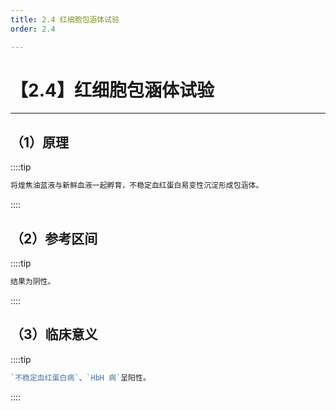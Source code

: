 ```yaml
---
title: 2.4 红细胞包涵体试验
order: 2.4

---
```


# 【2.4】红细胞包涵体试验

<kaodian :text="'血液学检验记忆卡'" />

<!-- ###### 第十一章 血红蛋白异常所致的贫血及其实验诊断

> 临床血液学检验 -->

<beitiX/>

---

## （1）原理

<son :text="'血液学检验记忆卡'" text1="（1）原理" :textOption="[['熟练掌握','基础知识',''],['熟练掌握','基础知识','相关专业知识'],['熟练掌握','基础知识','相关专业知识']]" />

::::tip

```js
将煌焦油蓝液与新鲜血液一起孵育，不稳定血红蛋白易变性沉淀形成包涵体。

```

::::

## （2）参考区间

<son :text="'血液学检验记忆卡'" text1="（2）参考区间" :textOption="[['掌握','基础知识',''],['掌握','基础知识','相关专业知识'],['掌握','基础知识','相关专业知识']]" />

::::tip

```js
结果为阴性。
```

::::

## （3）临床意义

<son :text="'血液学检验记忆卡'" text1="（3）临床意义" :textOption="[['掌握','专业知识','专业实践能力'],['掌握','专业知识','专业实践能力'],['掌握','专业知识','']]" />

::::tip

```js
`不稳定血红蛋白病`、`HbH 病`呈阳性。
```

::::
